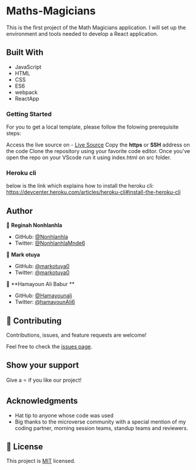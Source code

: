 # Maths-Magicians
This is the first project of the Math Magicians application. I will set up the environment and tools needed to develop a React application.

## Built With

* JavaScript
* HTML 
* CSS
* ES6
* webpack
* ReactApp

### Getting Started
For you to get a local template, please follow the folowing prerequisite steps:

Access the live source on - [Live Source](https://github.com/29td/Maths-Magicians)
Copy the **https** or **SSH** address on the code
Clone the repository using your favorite code editor.
Once you've open the repo on your VScode run it using index.html on src folder.

### Heroku cli 
below is the link which explains how to install the heroku cli:
https://devcenter.heroku.com/articles/heroku-cli#install-the-heroku-cli

## Author

👤 **Reginah Nonhlanhla**

- GitHub: [@Nonhlanhla](https://https://github.com/29td)
- Twitter: [@NonhlanhlaMnde6](https://twitter.com/NonhlanhlaMnde6)

👤 **Mark otuya**

- GitHub: [@markotuya0](https://github.com/markotuya0)
- Twitter: [@markotuya0](https://twitter.com/markotuya0)

👤 **Hamayoun Ali Babur **

- GitHub: [@Hamayounali](https://github.com/Hamayounali)
- Twitter: [@hamayounAli6](https://twitter.com/hamayounAli6)

## 🤝 Contributing

Contributions, issues, and feature requests are welcome!

Feel free to check the [issues page](https://github.com/29td/Maths-Magicians/issues).

## Show your support

Give a ⭐️ if you like our project!

## Acknowledgments

- Hat tip to anyone whose code was used
- Big thanks to the microverse community with a special mention of my coding partner, morning session teams, standup teams and reviewers.
## 📝 License
This project is [MIT]() licensed.
